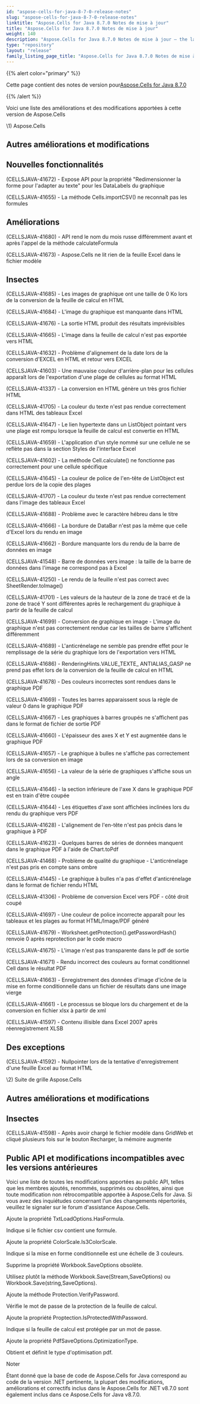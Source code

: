 ```yaml
---
id: "aspose-cells-for-java-8-7-0-release-notes"
slug: "aspose-cells-for-java-8-7-0-release-notes"
linktitle: "Aspose.Cells for Java 8.7.0 Notes de mise à jour"
title: "Aspose.Cells for Java 8.7.0 Notes de mise à jour"
weight: 140
description: "Aspose.Cells for Java 8.7.0 Notes de mise à jour – the latest updates and fixes."
type: "repository"
layout: "release"
family_listing_page_title: "Aspose.Cells for Java 8.7.0 Notes de mise à jour"
---
```

{{% alert color="primary" %}} 

 Cette page contient des notes de version pour[Aspose.Cells for Java 8.7.0](https://releases.aspose.com/cells/java/new-releases/aspose.cells-for-java-8.7.0/)

{{% /alert %}} 

 Voici une liste des améliorations et des modifications apportées à cette version de Aspose.Cells



\1) Aspose.Cells 


## **Autres améliorations et modifications**

## **Nouvelles fonctionnalités**


 (CELLSJAVA-41672) - Expose API pour la propriété "Redimensionner la forme pour l'adapter au texte" pour les DataLabels du graphique

 (CELLSJAVA-41655) - La méthode Cells.importCSV() ne reconnaît pas les formules


## **Améliorations**


 (CELLSJAVA-41680) - API rend le nom du mois russe différemment avant et après l'appel de la méthode calculateFormula

(CELLSJAVA-41673) - Aspose.Cells ne lit rien de la feuille Excel dans le fichier modèle


## **Insectes**


 (CELLSJAVA-41685) - Les images de graphique ont une taille de 0 Ko lors de la conversion de la feuille de calcul en HTML

 (CELLSJAVA-41684) - L'image du graphique est manquante dans HTML

 (CELLSJAVA-41676) - La sortie HTML produit des résultats imprévisibles

 (CELLSJAVA-41665) - L'image dans la feuille de calcul n'est pas exportée vers HTML

 (CELLSJAVA-41632) - Problème d'alignement de la date lors de la conversion d'EXCEL en HTML et retour vers EXCEL

 (CELLSJAVA-41603) - Une mauvaise couleur d'arrière-plan pour les cellules apparaît lors de l'exportation d'une plage de cellules au format HTML

 (CELLSJAVA-41337) - La conversion en HTML génère un très gros fichier HTML

 (CELLSJAVA-41705) - La couleur du texte n'est pas rendue correctement dans HTML des tableaux Excel

 (CELLSJAVA-41647) - Le lien hypertexte dans un ListObject pointant vers une plage est rompu lorsque la feuille de calcul est convertie en HTML

(CELLSJAVA-41659) - L'application d'un style nommé sur une cellule ne se reflète pas dans la section Styles de l'interface Excel

 (CELLSJAVA-41602) - La méthode Cell.calculate() ne fonctionne pas correctement pour une cellule spécifique

 (CELLSJAVA-41645) - La couleur de police de l'en-tête de ListObject est perdue lors de la copie des plages

 (CELLSJAVA-41707) - La couleur du texte n'est pas rendue correctement dans l'image des tableaux Excel

 (CELLSJAVA-41688) - Problème avec le caractère hébreu dans le titre

 (CELLSJAVA-41666) - La bordure de DataBar n'est pas la même que celle d'Excel lors du rendu en image

 (CELLSJAVA-41662) - Bordure manquante lors du rendu de la barre de données en image

 (CELLSJAVA-41548) - Barre de données vers image : la taille de la barre de données dans l'image ne correspond pas à Excel

 (CELLSJAVA-41250) - Le rendu de la feuille n'est pas correct avec SheetRender.toImage()

 (CELLSJAVA-41701) - Les valeurs de la hauteur de la zone de tracé et de la zone de tracé Y sont différentes après le rechargement du graphique à partir de la feuille de calcul

(CELLSJAVA-41699) - Conversion de graphique en image - L'image du graphique n'est pas correctement rendue car les tailles de barre s'affichent différemment

 (CELLSJAVA-41689) - L'anticrénelage ne semble pas prendre effet pour le remplissage de la série du graphique lors de l'exportation vers HTML

(CELLSJAVA-41686) - RenderingHints.VALUE_TEXTE_ ANTIALIAS_GASP ne prend pas effet lors de la conversion de la feuille de calcul en HTML

 (CELLSJAVA-41678) - Des couleurs incorrectes sont rendues dans le graphique PDF

 (CELLSJAVA-41669) - Toutes les barres apparaissent sous la règle de valeur 0 dans le graphique PDF

 (CELLSJAVA-41667) - Les graphiques à barres groupés ne s'affichent pas dans le format de fichier de sortie PDF

 (CELLSJAVA-41660) - L'épaisseur des axes X et Y est augmentée dans le graphique PDF

 (CELLSJAVA-41657) - Le graphique à bulles ne s'affiche pas correctement lors de sa conversion en image

 (CELLSJAVA-41656) - La valeur de la série de graphiques s'affiche sous un angle

(CELLSJAVA-41646) - la section inférieure de l'axe X dans le graphique PDF est en train d'être coupée

 (CELLSJAVA-41644) - Les étiquettes d'axe sont affichées inclinées lors du rendu du graphique vers PDF

 (CELLSJAVA-41628) - L'alignement de l'en-tête n'est pas précis dans le graphique à PDF

 (CELLSJAVA-41623) - Quelques barres de séries de données manquent dans le graphique PDF à l'aide de Chart.toPdf

 (CELLSJAVA-41468) - Problème de qualité du graphique - L'anticrénelage n'est pas pris en compte sans ombre

 (CELLSJAVA-41445) - Le graphique à bulles n'a pas d'effet d'anticrénelage dans le format de fichier rendu HTML

 (CELLSJAVA-41306) - Problème de conversion Excel vers PDF - côté droit coupé

 (CELLSJAVA-41697) - Une couleur de police incorrecte apparaît pour les tableaux et les plages au format HTML/Image/PDF généré

 (CELLSJAVA-41679) - Worksheet.getProtection().getPasswordHash() renvoie 0 après reprotection par le code macro

 (CELLSJAVA-41675) - L'image n'est pas transparente dans le pdf de sortie

 (CELLSJAVA-41671) - Rendu incorrect des couleurs au format conditionnel Cell dans le résultat PDF

(CELLSJAVA-41663) - Enregistrement des données d'image d'icône de la mise en forme conditionnelle dans un fichier de résultats dans une image vierge

 (CELLSJAVA-41661) - Le processus se bloque lors du chargement et de la conversion en fichier xlsx à partir de xml

 (CELLSJAVA-41597) - Contenu illisible dans Excel 2007 après réenregistrement XLSB


## **Des exceptions**


 (CELLSJAVA-41592) - Nullpointer lors de la tentative d'enregistrement d'une feuille Excel au format HTML



 \2) Suite de grille Aspose.Cells


## **Autres améliorations et modifications**

## **Insectes**


 (CELLSJAVA-41598) - Après avoir chargé le fichier modèle dans GridWeb et cliqué plusieurs fois sur le bouton Recharger, la mémoire augmente


## **Public API et modifications incompatibles avec les versions antérieures**


 Voici une liste de toutes les modifications apportées au public API, telles que les membres ajoutés, renommés, supprimés ou obsolètes, ainsi que toute modification non rétrocompatible apportée à Aspose.Cells for Java. Si vous avez des inquiétudes concernant l'un des changements répertoriés, veuillez le signaler sur le forum d'assistance Aspose.Cells.



 Ajoute la propriété TxtLoadOptions.HasFormula.

 Indique si le fichier csv contient une formule.



 Ajoute la propriété ColorScale.Is3ColorScale.

 Indique si la mise en forme conditionnelle est une échelle de 3 couleurs.



 Supprime la propriété Workbook.SaveOptions obsolète.

 Utilisez plutôt la méthode Workbook.Save(Stream,SaveOptions) ou Workbook.Save(string,SaveOptions).



 Ajoute la méthode Protection.VerifyPassword.

 Vérifie le mot de passe de la protection de la feuille de calcul.



Ajoute la propriété Proptection.IsProtectedWithPassword.

 Indique si la feuille de calcul est protégée par un mot de passe.



 Ajoute la propriété PdfSaveOptions.OptimizationType.

 Obtient et définit le type d'optimisation pdf.





 Noter

 Étant donné que la base de code de Aspose.Cells for Java correspond au code de la version .NET pertinente, la plupart des modifications, améliorations et correctifs inclus dans le Aspose.Cells for .NET v8.7.0 sont également inclus dans ce Aspose.Cells for Java v8.7.0.
